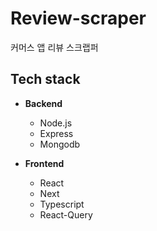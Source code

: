 # Review-scraper

커머스 앱 리뷰 스크랩퍼

## Tech stack

- **Backend**

  - Node.js
  - Express
  - Mongodb

- **Frontend**

  - React
  - Next
  - Typescript
  - React-Query

